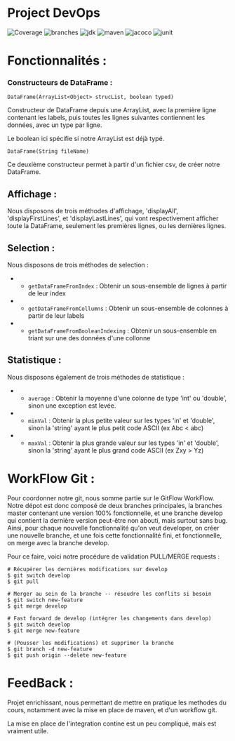 # Project DevOps

![Coverage](https://img.shields.io/endpoint?url=https://raw.githubusercontent.com/Timacx/DevOps_Project/master/.github/badges/jacoco.json)
![branches](https://img.shields.io/endpoint?url=https://raw.githubusercontent.com/Timacx/DevOps_Project/master/.github/badges/branches.json)
![jdk](https://img.shields.io/badge/jdk-17.0.1.12-blue)
![maven](https://img.shields.io/badge/maven-4.0.0-blue)
![jacoco](https://img.shields.io/badge/jacoco-0.8.2-blue)
![junit](https://img.shields.io/badge/junit-3.8.1-blue)

# Fonctionnalités :

### Constructeurs de DataFrame :

```DataFrame(ArrayList<Object> strucList, boolean typed)```

Constructeur de DataFrame depuis une ArrayList, avec la première ligne contenant les labels, puis toutes les lignes suivantes contiennent les données, avec un type par ligne.

Le boolean ici spécifie si notre ArrayList est déjà typé.


```DataFrame(String fileName)```

Ce deuxième constructeur permet à partir d'un fichier csv, de créer notre DataFrame.

## Affichage :

Nous disposons de trois méthodes d'affichage, 'displayAll', 'displayFirstLines', et 'displayLastLines', qui vont respectivement afficher toute la DataFrame, seulement les premières lignes, ou les dernières lignes.

## Selection :

Nous disposons de trois méthodes de selection :
*    - ```getDataFrameFromIndex``` : Obtenir un sous-ensemble de lignes à partir de leur index
*    - ```getDataFrameFromCollumns``` : Obtenir un sous-ensemble de colonnes  à partir de leur labels
*    - ```getDataFrameFromBooleanIndexing``` : Obtenir un sous-ensemble en triant sur une des données d'une collonne

## Statistique :

Nous disposons également de trois méthodes de statistique :
*    - ```average``` : Obtenir la moyenne d'une colonne de type 'int' ou 'double', sinon une exception est levée.
*    - ```minVal``` : Obtenir la plus petite valeur sur les types 'in' et 'double', sinon la 'string' ayant le plus petit code ASCII (ex Abc < abc)
*    - ```maxVal``` : Obtenir la plus grande valeur sur les types 'in' et 'double', sinon la 'string' ayant le plus grand code ASCII (ex Zxy > Yz)

# WorkFlow Git :

Pour coordonner notre git, nous somme partie sur le GitFlow WorkFlow. Notre dépot est donc composé de deux branches principales, la branches master contenant une version 100% fonctionnelle, et une branche develop qui contient la dernière version peut-être non abouti, mais surtout sans bug. Ainsi, pour chaque nouvelle fonctionnalité qu'on veut developer, on créer une nouvelle branche, et une fois cette fonctionnalité fini, et fonctionnelle, on merge avec la branche develop.

Pour ce faire, voici notre procédure de validation PULL/MERGE requests :

```
# Récupérer les dernières modifications sur develop
$ git switch develop
$ git pull 

# Merger au sein de la branche -- résoudre les conflits si besoin
$ git switch new-feature
$ git merge develop

# Fast forward de develop (intégrer les changements dans develop)
$ git switch develop
$ git merge new-feature

# (Pousser les modifications) et supprimer la branche
$ git branch -d new-feature
$ git push origin --delete new-feature

``` 

# FeedBack :

Projet enrichissant, nous permettant de mettre en pratique les methodes du cours, notamment avec la mise en place de maven, et d'un workflow git.

La mise en place de l'integration contine est un peu compliqué, mais est vraiment utile.

